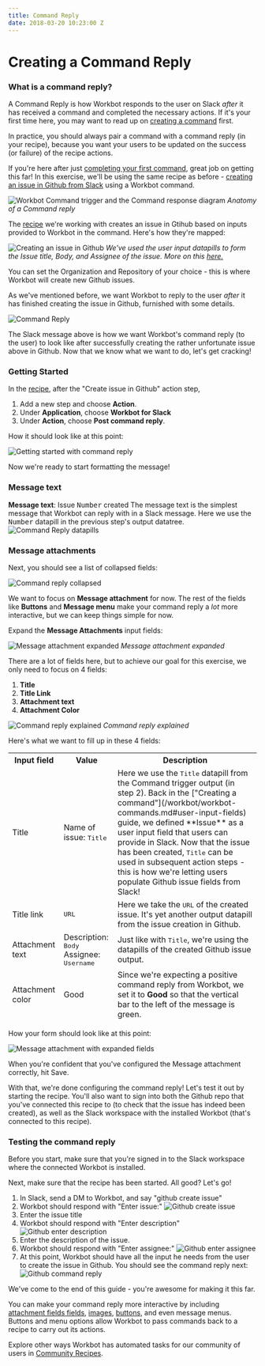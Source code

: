 ```yaml
---
title: Command Reply
date: 2018-03-20 10:23:00 Z
---
```


# Creating a Command Reply
### What is a command reply?
A Command Reply is how Workbot responds to the user on Slack *after* it has received a command and completed the necessary actions. If it's your first time here, you may want to read up on [creating a command](/workbot/workbot-commands.md) first.

In practice, you should always pair a command with a command reply (in your recipe), because you want your users to be updated on the success (or failure) of the recipe actions.

If you're here after just [completing your first command](/workbot/workbot-commands.md), great job on getting this far! In this exercise, we'll be using the same recipe as before - [creating an issue in Github from Slack](https://www.workato.com/recipes/663926-create-an-issue-on-github-from-slack-using-workbot#recipe) using a Workbot command.


![Workbot Command trigger and the Command response diagram](/assets/images/workbot/workbot-actions/anatomy-of-a-command-reply-1.gif)
*Anatomy of a Command reply*

The [recipe](https://www.workato.com/recipes/663926-create-an-issue-on-github-from-slack-using-workbot#recipe) we're working with creates an issue in Gtihub based on inputs provided to Workbot in the command. Here's how they're mapped:

![Creating an issue in Github](/assets/images/workbot/workbot-actions/create-issue-github-1.png)
*We've used the user input datapills to form the Issue title, Body, and Assignee of the issue. More on this [here.](/workbot/workbot-commands.md#user-input-fields)*

You can set the Organization and Repository of your choice - this is where Workbot will create new Github issues.

As we've mentioned before, we want Workbot to reply to the user *after* it has finished creating the issue in Github, furnished with some details.

![Command Reply](/assets/images/workbot/workbot-actions/command-reply-1.png)

The Slack message above is how we want Workbot's command reply (to the user) to look like after successfully creating the rather unfortunate issue above in Github. Now that we know what we want to do, let's get cracking!

### Getting Started

In the [recipe](https://www.workato.com/recipes/663926-create-an-issue-on-github-from-slack-using-workbot#recipe), after the "Create issue in Github" action step,
1. Add a new step and choose **Action**.
2. Under **Application**, choose **Workbot for Slack**
3. Under **Action**, choose **Post command reply**.

How it should look like at this point:

![Getting started with command reply](/assets/images/workbot/workbot-actions/getting-started-with-command-reply-1.png)

Now we're ready to start formatting the message!

### Message text
**Message text**: Issue <kbd>Number</kbd> created
The message text is the simplest message that Workbot can reply with in a Slack message. Here we use the <kbd>Number</kbd> datapill in the previous step's output datatree.
![Command Reply datapills](/assets/images/workbot/workbot-actions/command-reply-datapills-1.png)

### Message attachments
Next, you should see a list of collapsed fields:

![Command reply collapsed](/assets/images/workbot/workbot-actions/command-reply-collapsed-1.png)

We want to focus on **Message attachment** for now. The rest of the fields like **Buttons** and **Message menu** make your command reply a *lot* more interactive, but we can keep things simple for now.

Expand the **Message Attachments** input fields:

![Message attachment expanded](/assets/images/workbot/workbot-actions/message-attachments-expanded-1.png)
*Message attachment expanded*

There are a lot of fields here, but to achieve our goal for this exercise, we only need to focus on 4 fields:
1. **Title**
2. **Title Link**
3. **Attachment text**
4. **Attachment Color**

![Command reply explained](/assets/images/workbot/workbot-actions/command-reply-explained-1.png)
*Command reply explained*

Here's what we want to fill up in these 4 fields:

<table class="unchanged rich-diff-level-one">
    <thead>
        <tr>
            <th>Input field</th>
            <th>Value</th>
            <th>Description</th>
        </tr>
        <tr>
          <td>Title</td>
          <td>Name of issue: <kbd>Title</kbd></td>
          <td>
          Here we use the <kbd>Title</kbd> datapill from the Command trigger output (in step 2). Back in the ["Creating a command"](/workbot/workbot-commands.md#user-input-fields) guide, we defined **Issue** as a user input field that users can provide in Slack. Now that the issue has been created, <kbd>Title</kbd> can be used in subsequent action steps - this is how we're letting users populate Github issue fields from Slack!
          </td>
        </tr>
        <tr>
          <td>Title link</td>
          <td><kbd>URL</kbd></td>
          <td>
            Here we take the <kbd>URL</kbd> of the created issue. It's yet another output datapill from the issue creation in Github.
          </td>
        </tr>
        <tr>
          <td>Attachment text</td>
          <td>
            Description: <kbd>Body</kbd><br>Assignee: <kbd>Username</kbd><br>
          </td>
          <td>
            Just like with <kbd>Title</kbd>, we're using the datapills of the created Github issue output.
          </td>
        <tr>
          <td>Attachment color</td>
          <td>Good</td>
          <td>
            Since we're expecting a positive command reply from Workbot, we set it to <b>Good</b> so that the vertical bar to the left of the message is green.
          </td>
        </tr>
      </tbody>
    </table>
How your form should look like at this point:

![Message attachment with expanded fields](/assets/images/workbot/workbot-actions/message-format-expanded-with-fields-1.png)

When you're confident that you've configured the Message attachment correctly, hit Save.

With that, we're done configuring the command reply! Let's test it out by starting the recipe. You'll also want to sign into both the Github repo that you've connected this recipe to (to check that the issue has indeed been created), as well as the Slack workspace with the installed Workbot (that's connected to this recipe).

### Testing the command reply

Before you start, make sure that you're signed in to the Slack workspace where the connected Workbot is installed.

Next, make sure that the recipe has been started. All good? Let's go!

1. In Slack, send a DM to Workbot, and say "github create issue"
2. Workbot should respond with "Enter issue:"
![Github create issue](/assets/images/workbot/workbot-actions/github-create-issue-1.png)
3. Enter the issue title
4. Workbot should respond with "Enter description"
![Github enter description](/assets/images/workbot/workbot-actions/github-enter-description-1.png)
5. Enter the description of the issue.
6. Workbot should respond with "Enter assignee:"
![Github enter assignee](/assets/images/workbot/workbot-actions/github-enter-assignee-1.png)
7. At this point, Workbot should have all the input he needs from the user to create the issue in Github. You should see the command reply next:
![Github command reply](/assets/images/workbot/workbot-actions/github-command-reply-1.png)

We've come to the end of this guide - you're awesome for making it this far.

You can make your command reply more interactive by including [attachment fields fields](/connectors/slack.html#example-message-with-attachment), [images](/connectors/slack.html#example-message-with-attachment), [buttons](http://docs.workato.com/connectors/slack.html#using-slack-message-buttons), and even message menus. Buttons and menu options allow Workbot to pass commands back to a recipe to carry out its actions.

Explore other ways Workbot has automated tasks for our community of users in [Community Recipes](https://www.workato.com/recipes/browse?q=workbot).
